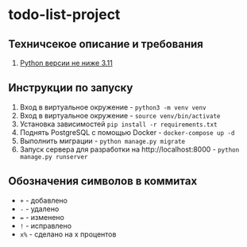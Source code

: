 # todo-list-project

## Техничсекое описание и требования

1. [Python версии не ниже 3.11](https://www.python.org/)

##  Инструкции по запуску

1. Вход в виртуальное окружение - `python3 -m venv venv`
2. Вход в виртуальное окружение - `source venv/bin/activate`
3. Установка зависимостей `pip install -r requirements.txt`
3. Поднять PostgreSQL с помощью Docker - `docker-compose up -d`
4. Выполнить миграции - `python manage.py migrate` 
5. Запуск сервера для разработки на http://localhost:8000 - `python manage.py runserver`


## Обозначения символов в коммитах

- `+` - добавлено
- `-` - удалено
- `=` - изменено
- `!` - исправлено
- `x%` - сделано на x процентов